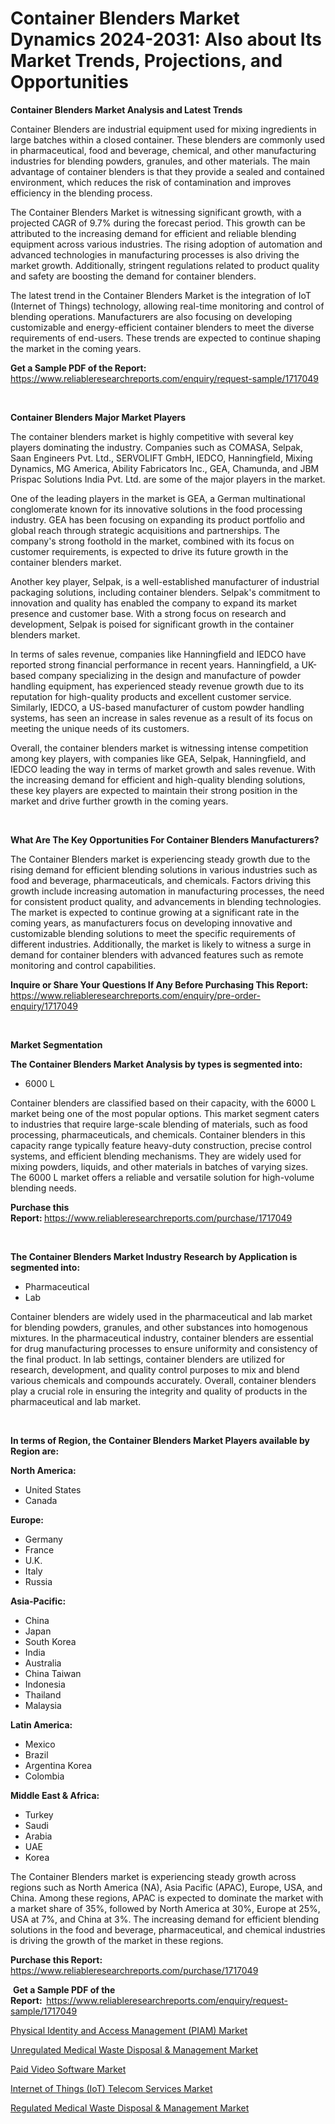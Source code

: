 <p><h1>Container Blenders Market Dynamics 2024-2031: Also about Its Market Trends, Projections, and Opportunities</h1></p><p><strong>Container Blenders Market Analysis and Latest Trends</strong></p>
<p><p>Container Blenders are industrial equipment used for mixing ingredients in large batches within a closed container. These blenders are commonly used in pharmaceutical, food and beverage, chemical, and other manufacturing industries for blending powders, granules, and other materials. The main advantage of container blenders is that they provide a sealed and contained environment, which reduces the risk of contamination and improves efficiency in the blending process.</p><p>The Container Blenders Market is witnessing significant growth, with a projected CAGR of 9.7% during the forecast period. This growth can be attributed to the increasing demand for efficient and reliable blending equipment across various industries. The rising adoption of automation and advanced technologies in manufacturing processes is also driving the market growth. Additionally, stringent regulations related to product quality and safety are boosting the demand for container blenders.</p><p>The latest trend in the Container Blenders Market is the integration of IoT (Internet of Things) technology, allowing real-time monitoring and control of blending operations. Manufacturers are also focusing on developing customizable and energy-efficient container blenders to meet the diverse requirements of end-users. These trends are expected to continue shaping the market in the coming years.</p></p>
<p><strong>Get a Sample PDF of the Report:&nbsp;</strong> <a href="https://www.reliableresearchreports.com/enquiry/request-sample/1717049">https://www.reliableresearchreports.com/enquiry/request-sample/1717049</a></p>
<p>&nbsp;</p>
<p><strong>Container Blenders Major Market Players</strong></p>
<p><p>The container blenders market is highly competitive with several key players dominating the industry. Companies such as COMASA, Selpak, Saan Engineers Pvt. Ltd., SERVOLIFT GmbH, IEDCO, Hanningfield, Mixing Dynamics, MG America, Ability Fabricators Inc., GEA, Chamunda, and JBM Prispac Solutions India Pvt. Ltd. are some of the major players in the market.</p><p>One of the leading players in the market is GEA, a German multinational conglomerate known for its innovative solutions in the food processing industry. GEA has been focusing on expanding its product portfolio and global reach through strategic acquisitions and partnerships. The company's strong foothold in the market, combined with its focus on customer requirements, is expected to drive its future growth in the container blenders market.</p><p>Another key player, Selpak, is a well-established manufacturer of industrial packaging solutions, including container blenders. Selpak's commitment to innovation and quality has enabled the company to expand its market presence and customer base. With a strong focus on research and development, Selpak is poised for significant growth in the container blenders market.</p><p>In terms of sales revenue, companies like Hanningfield and IEDCO have reported strong financial performance in recent years. Hanningfield, a UK-based company specializing in the design and manufacture of powder handling equipment, has experienced steady revenue growth due to its reputation for high-quality products and excellent customer service. Similarly, IEDCO, a US-based manufacturer of custom powder handling systems, has seen an increase in sales revenue as a result of its focus on meeting the unique needs of its customers.</p><p>Overall, the container blenders market is witnessing intense competition among key players, with companies like GEA, Selpak, Hanningfield, and IEDCO leading the way in terms of market growth and sales revenue. With the increasing demand for efficient and high-quality blending solutions, these key players are expected to maintain their strong position in the market and drive further growth in the coming years.</p></p>
<p>&nbsp;</p>
<p><strong>What Are The Key Opportunities For Container Blenders Manufacturers?</strong></p>
<p><p>The Container Blenders market is experiencing steady growth due to the rising demand for efficient blending solutions in various industries such as food and beverage, pharmaceuticals, and chemicals. Factors driving this growth include increasing automation in manufacturing processes, the need for consistent product quality, and advancements in blending technologies. The market is expected to continue growing at a significant rate in the coming years, as manufacturers focus on developing innovative and customizable blending solutions to meet the specific requirements of different industries. Additionally, the market is likely to witness a surge in demand for container blenders with advanced features such as remote monitoring and control capabilities.</p></p>
<p><strong>Inquire or Share Your Questions If Any Before Purchasing This Report:</strong> <a href="https://www.reliableresearchreports.com/enquiry/pre-order-enquiry/1717049">https://www.reliableresearchreports.com/enquiry/pre-order-enquiry/1717049</a></p>
<p>&nbsp;</p>
<p><strong>Market Segmentation</strong></p>
<p><strong>The Container Blenders Market Analysis by types is segmented into:</strong></p>
<p><ul><li>6000 L</li></ul></p>
<p><p>Container blenders are classified based on their capacity, with the 6000 L market being one of the most popular options. This market segment caters to industries that require large-scale blending of materials, such as food processing, pharmaceuticals, and chemicals. Container blenders in this capacity range typically feature heavy-duty construction, precise control systems, and efficient blending mechanisms. They are widely used for mixing powders, liquids, and other materials in batches of varying sizes. The 6000 L market offers a reliable and versatile solution for high-volume blending needs.</p></p>
<p><strong>Purchase this Report:&nbsp;</strong><a href="https://www.reliableresearchreports.com/purchase/1717049">https://www.reliableresearchreports.com/purchase/1717049</a></p>
<p>&nbsp;</p>
<p><strong>The Container Blenders Market Industry Research by Application is segmented into:</strong></p>
<p><ul><li>Pharmaceutical</li><li>Lab</li></ul></p>
<p><p>Container blenders are widely used in the pharmaceutical and lab market for blending powders, granules, and other substances into homogenous mixtures. In the pharmaceutical industry, container blenders are essential for drug manufacturing processes to ensure uniformity and consistency of the final product. In lab settings, container blenders are utilized for research, development, and quality control purposes to mix and blend various chemicals and compounds accurately. Overall, container blenders play a crucial role in ensuring the integrity and quality of products in the pharmaceutical and lab market.</p></p>
<p>&nbsp;</p>
<p><strong>In terms of Region, the Container Blenders Market Players available by Region are:</strong></p>
<p>
    <p> <strong> North America: </strong>
        <ul>
            <li>United States</li>
            <li>Canada</li>
        </ul>
        </p> 
    <p> <strong> Europe: </strong>
        <ul>
            <li>Germany</li>
            <li>France</li>
            <li>U.K.</li>
            <li>Italy</li>
            <li>Russia</li>
        </ul>
        </p> 
    <p> <strong> Asia-Pacific: </strong>
        <ul>
            <li>China</li>
            <li>Japan</li>
            <li>South Korea</li>
            <li>India</li>
            <li>Australia</li>
            <li>China Taiwan</li>
            <li>Indonesia</li>
            <li>Thailand</li>
            <li>Malaysia</li>
        </ul>
        </p> 
    <p> <strong> Latin America: </strong>
        <ul>
            <li>Mexico</li>
            <li>Brazil</li>
            <li>Argentina Korea</li>
            <li>Colombia</li>
        </ul>
        </p> 
    <p> <strong> Middle East & Africa: </strong>
        <ul>
            <li>Turkey</li>
            <li>Saudi</li>
            <li>Arabia</li>
            <li>UAE</li>
            <li>Korea</li>
        </ul>
    </p>
    </p>
<p><p>The Container Blenders market is experiencing steady growth across regions such as North America (NA), Asia Pacific (APAC), Europe, USA, and China. Among these regions, APAC is expected to dominate the market with a market share of 35%, followed by North America at 30%, Europe at 25%, USA at 7%, and China at 3%. The increasing demand for efficient blending solutions in the food and beverage, pharmaceutical, and chemical industries is driving the growth of the market in these regions.</p></p>
<p><strong>Purchase this Report: </strong><a href="https://www.reliableresearchreports.com/purchase/1717049">https://www.reliableresearchreports.com/purchase/1717049</a></p>
<p>&nbsp;<strong>Get a Sample PDF of the Report:&nbsp;&nbsp;</strong><a href="https://www.reliableresearchreports.com/enquiry/request-sample/1717049">https://www.reliableresearchreports.com/enquiry/request-sample/1717049</a></p>
<p><strong></strong></p>
<p><p><a href="https://medium.com/@andreametcalfe66/physical-identity-and-access-management-piam-market-size-reveals-the-best-marketing-channels-in-1fb621cd486d">Physical Identity and Access Management (PIAM) Market</a></p><p><a href="https://medium.com/@andreametcalfe66/unregulated-medical-waste-disposal-amp-management-market-research-report-its-history-and-10f146d24fc0">Unregulated Medical Waste Disposal & Management Market</a></p><p><a href="https://medium.com/@andreametcalfe66/paid-video-software-market-share-evolution-and-market-growth-trends-2024-2031-66a045043a70">Paid Video Software Market</a></p><p><a href="https://medium.com/@andreametcalfe66/internet-of-things-iot-telecom-services-market-size-and-market-trends-complete-industry-overview-9288ca600aec">Internet of Things (IoT) Telecom Services Market</a></p><p><a href="https://medium.com/@andreametcalfe66/regulated-medical-waste-disposal-amp-management-market-size-reveals-the-best-marketing-channels-0b51f3f9d112">Regulated Medical Waste Disposal & Management Market</a></p></p>